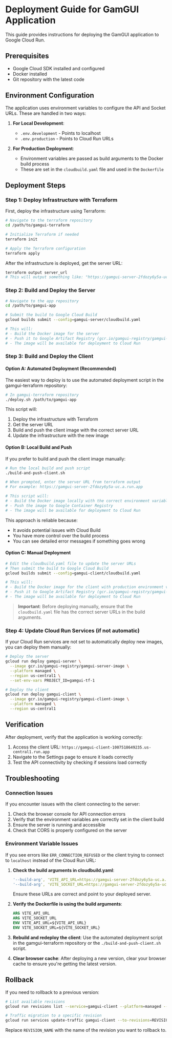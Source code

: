 # Deployment Guide for GamGUI Application

This guide provides instructions for deploying the GamGUI application to Google Cloud Run.

## Prerequisites

- Google Cloud SDK installed and configured
- Docker installed
- Git repository with the latest code

## Environment Configuration

The application uses environment variables to configure the API and Socket URLs. These are handled in two ways:

1. **For Local Development**:
   - `.env.development` - Points to localhost
   - `.env.production` - Points to Cloud Run URLs

2. **For Production Deployment**:
   - Environment variables are passed as build arguments to the Docker build process
   - These are set in the `cloudbuild.yaml` file and used in the `Dockerfile`

## Deployment Steps

### Step 1: Deploy Infrastructure with Terraform

First, deploy the infrastructure using Terraform:

```bash
# Navigate to the terraform repository
cd /path/to/gamgui-terraform

# Initialize Terraform if needed
terraform init

# Apply the Terraform configuration
terraform apply
```

After the infrastructure is deployed, get the server URL:

```bash
terraform output server_url
# This will output something like: "https://gamgui-server-2fdozy6y5a-uc.a.run.app"
```

### Step 2: Build and Deploy the Server

```bash
# Navigate to the app repository
cd /path/to/gamgui-app

# Submit the build to Google Cloud Build
gcloud builds submit --config=gamgui-server/cloudbuild.yaml

# This will:
# - Build the Docker image for the server
# - Push it to Google Artifact Registry (gcr.io/gamgui-registry/gamgui-server-image)
# - The image will be available for deployment to Cloud Run
```

### Step 3: Build and Deploy the Client

#### Option A: Automated Deployment (Recommended)

The easiest way to deploy is to use the automated deployment script in the gamgui-terraform repository:

```bash
# In gamgui-terraform repository
./deploy.sh /path/to/gamgui-app
```

This script will:
1. Deploy the infrastructure with Terraform
2. Get the server URL
3. Build and push the client image with the correct server URL
4. Update the infrastructure with the new image

#### Option B: Local Build and Push

If you prefer to build and push the client image manually:

```bash
# Run the local build and push script
./build-and-push-client.sh

# When prompted, enter the server URL from terraform output
# For example: https://gamgui-server-2fdozy6y5a-uc.a.run.app

# This script will:
# - Build the Docker image locally with the correct environment variables
# - Push the image to Google Container Registry
# - The image will be available for deployment to Cloud Run
```

This approach is reliable because:
- It avoids potential issues with Cloud Build
- You have more control over the build process
- You can see detailed error messages if something goes wrong

#### Option C: Manual Deployment

```bash
# Edit the cloudbuild.yaml file to update the server URLs
# Then submit the build to Google Cloud Build
gcloud builds submit --config=gamgui-client/cloudbuild.yaml

# This will:
# - Build the Docker image for the client with production environment variables
# - Push it to Google Artifact Registry (gcr.io/gamgui-registry/gamgui-client-image)
# - The image will be available for deployment to Cloud Run
```

> **Important**: Before deploying manually, ensure that the `cloudbuild.yaml` file has the correct server URLs in the build arguments.

### Step 4: Update Cloud Run Services (if not automatic)

If your Cloud Run services are not set to automatically deploy new images, you can deploy them manually:

```bash
# Deploy the server
gcloud run deploy gamgui-server \
  --image gcr.io/gamgui-registry/gamgui-server-image \
  --platform managed \
  --region us-central1 \
  --set-env-vars PROJECT_ID=gamgui-tf-1

# Deploy the client
gcloud run deploy gamgui-client \
  --image gcr.io/gamgui-registry/gamgui-client-image \
  --platform managed \
  --region us-central1
```

## Verification

After deployment, verify that the application is working correctly:

1. Access the client URL: `https://gamgui-client-1007518649235.us-central1.run.app`
2. Navigate to the Settings page to ensure it loads correctly
3. Test the API connectivity by checking if sessions load correctly

## Troubleshooting

### Connection Issues

If you encounter issues with the client connecting to the server:

1. Check the browser console for API connection errors
2. Verify that the environment variables are correctly set in the client build
3. Ensure the server is running and accessible
4. Check that CORS is properly configured on the server

### Environment Variable Issues

If you see errors like `ERR_CONNECTION_REFUSED` or the client trying to connect to `localhost` instead of the Cloud Run URL:

1. **Check the build arguments in cloudbuild.yaml**:
   ```yaml
   '--build-arg', 'VITE_API_URL=https://gamgui-server-2fdozy6y5a-uc.a.run.app/api',
   '--build-arg', 'VITE_SOCKET_URL=https://gamgui-server-2fdozy6y5a-uc.a.run.app',
   ```
   Ensure these URLs are correct and point to your deployed server.

2. **Verify the Dockerfile is using the build arguments**:
   ```dockerfile
   ARG VITE_API_URL
   ARG VITE_SOCKET_URL
   ENV VITE_API_URL=${VITE_API_URL}
   ENV VITE_SOCKET_URL=${VITE_SOCKET_URL}
   ```

3. **Rebuild and redeploy the client**:
   Use the automated deployment script in the gamgui-terraform repository or the `./build-and-push-client.sh` script.

4. **Clear browser cache**:
   After deploying a new version, clear your browser cache to ensure you're getting the latest version.

## Rollback

If you need to rollback to a previous version:

```bash
# List available revisions
gcloud run revisions list --service=gamgui-client --platform=managed --region=us-central1

# Traffic migration to a specific revision
gcloud run services update-traffic gamgui-client --to-revisions=REVISION_NAME=100 --platform=managed --region=us-central1
```

Replace `REVISION_NAME` with the name of the revision you want to rollback to.
